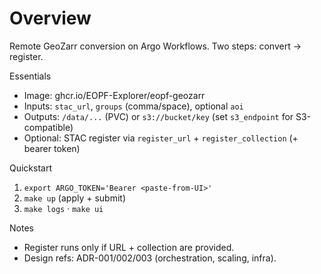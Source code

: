 # Overview

Remote GeoZarr conversion on Argo Workflows. Two steps: convert → register.

Essentials
- Image: ghcr.io/EOPF-Explorer/eopf-geozarr
- Inputs: `stac_url`, `groups` (comma/space), optional `aoi`
- Outputs: `/data/...` (PVC) or `s3://bucket/key` (set `s3_endpoint` for S3-compatible)
- Optional: STAC register via `register_url` + `register_collection` (+ bearer token)

Quickstart
1) `export ARGO_TOKEN='Bearer <paste-from-UI>'`
2) `make up` (apply + submit)
3) `make logs` · `make ui`

Notes
- Register runs only if URL + collection are provided.
- Design refs: ADR-001/002/003 (orchestration, scaling, infra).
